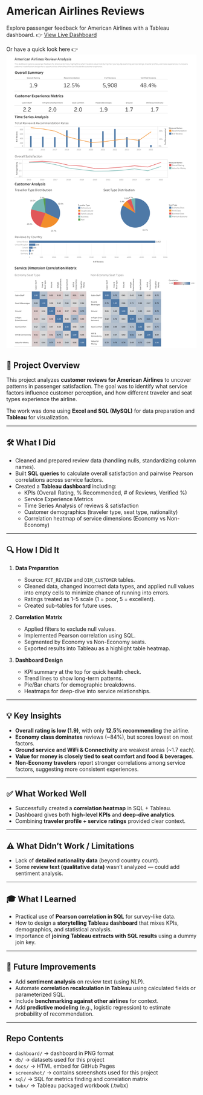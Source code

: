 # American Airlines Reviews

Explore passenger feedback for American Airlines with a Tableau dashboard.
👉 [View Live Dashboard](https://quanh171.github.io/american-airlines-reviews-dashboard/)

Or have a quick look here 👉 ![Dashboard Preview](dashboard/dashboard.png)

## 📌 Project Overview
This project analyzes **customer reviews for American Airlines** to uncover patterns in passenger satisfaction. The goal was to identify what service factors influence customer perception, and how different traveler and seat types experience the airline.

The work was done using **Excel and SQL (MySQL)** for data preparation and **Tableau** for visualization.

---

## 🛠️ What I Did
- Cleaned and prepared review data (handling nulls, standardizing column names).
- Built **SQL queries** to calculate overall satisfaction and pairwise Pearson correlations across service factors.
- Created a **Tableau dashboard** including:
  - KPIs (Overall Rating, % Recommended, # of Reviews, Verified %)
  - Service Experience Metrics
  - Time Series Analysis of reviews & satisfaction
  - Customer demographics (traveler type, seat type, nationality)
  - Correlation heatmap of service dimensions (Economy vs Non-Economy)

---

## 🔍 How I Did It
1. **Data Preparation**
   - Source: `FCT_REVIEW` and `DIM_CUSTOMER` tables.
   - Cleaned data, changed incorrect data types, and applied null values into empty cells to minimize chance of running into errors.
   - Ratings treated as 1–5 scale (1 = poor, 5 = excellent).
   - Created sub-tables for future uses.

2. **Correlation Matrix**
   - Applied filters to exclude null values.
   - Implemented Pearson correlation using SQL.
   - Segmented by Economy vs Non-Economy seats.
   - Exported results into Tableau as a highlight table heatmap.

3. **Dashboard Design**
   - KPI summary at the top for quick health check.
   - Trend lines to show long-term patterns.
   - Pie/Bar charts for demographic breakdowns.
   - Heatmaps for deep-dive into service relationships.

---

## 💡 Key Insights
- **Overall rating is low (1.9)**, with only **12.5% recommending** the airline.
- **Economy class dominates** reviews (~84%), but scores lowest on most factors.
- **Ground service and WiFi & Connectivity** are weakest areas (~1.7 each).
- **Value for money is closely tied to seat comfort and food & beverages**.
- **Non-Economy travelers** report stronger correlations among service factors, suggesting more consistent experiences.

---

## ✅ What Worked Well
- Successfully created a **correlation heatmap** in SQL + Tableau.
- Dashboard gives both **high-level KPIs** and **deep-dive analytics**.
- Combining **traveler profile + service ratings** provided clear context.

---

## ⚠️ What Didn’t Work / Limitations
- Lack of **detailed nationality data** (beyond country count).
- Some **review text (qualitative data)** wasn’t analyzed — could add sentiment analysis.

---

## 🎓 What I Learned
- Practical use of **Pearson correlation in SQL** for survey-like data.
- How to design a **storytelling Tableau dashboard** that mixes KPIs, demographics, and statistical analysis.
- Importance of **joining Tableau extracts with SQL results** using a dummy join key.

---

## 🚀 Future Improvements
- Add **sentiment analysis** on review text (using NLP).
- Automate **correlation recalculation in Tableau** using calculated fields or parameterized SQL.
- Include **benchmarking against other airlines** for context.
- Add **predictive modeling** (e.g., logistic regression) to estimate probability of recommendation.

---

## Repo Contents
- `dashboard/` → dashboard in PNG format
- `db/` → datasets used for this project
- `docs/` → HTML embed for GitHub Pages
- `screenshot/` → contains screenshots used for this project
- `sql/` → SQL for metrics finding and correlation matrix
- `twbx/` → Tableau packaged workbook (.twbx)
